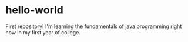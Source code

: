 # hello-world
First repository!
I'm learning the fundamentals of java programming right now in my first year of college.
